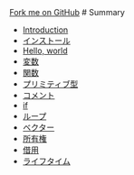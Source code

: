 <link rel="stylesheet" href="./css/reset.css">
<a class="forkme" href="https://yanokunpei.github.io/introduction_of_Rust">Fork me on GitHub</a>
# Summary

* [Introduction](README.md)
* [インストール](install.md)
* [Hello, world](hello.md)
* [変数](variable.md)
* [関数](function.md)
* [プリミティブ型](primitive.md)
* [コメント](comment.md)
* [if](if.md)
* [ループ](loop.md)
* [ベクター](vector.md)
* [所有権](ownership.md)
* [借用](borrowing.md)
* [ライフタイム](lifetime.md)
